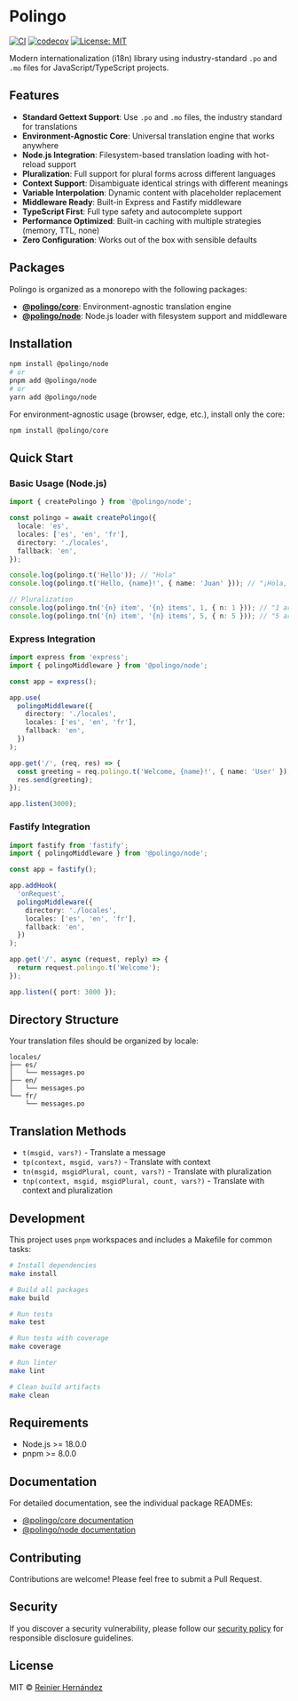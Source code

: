 # Polingo

[![CI](https://img.shields.io/github/actions/workflow/status/ragnarok22/polingo/ci.yml?branch=main&logo=github&label=CI)](https://github.com/ragnarok22/polingo/actions/workflows/ci.yml)
[![codecov](https://codecov.io/gh/ragnarok22/polingo/graph/badge.svg?token=3QVHN9LWNN)](https://codecov.io/gh/ragnarok22/polingo)
[![License: MIT](https://img.shields.io/badge/License-MIT-yellow.svg)](LICENSE)

Modern internationalization (i18n) library using industry-standard `.po` and `.mo` files for JavaScript/TypeScript projects.

## Features

- **Standard Gettext Support**: Use `.po` and `.mo` files, the industry standard for translations
- **Environment-Agnostic Core**: Universal translation engine that works anywhere
- **Node.js Integration**: Filesystem-based translation loading with hot-reload support
- **Pluralization**: Full support for plural forms across different languages
- **Context Support**: Disambiguate identical strings with different meanings
- **Variable Interpolation**: Dynamic content with placeholder replacement
- **Middleware Ready**: Built-in Express and Fastify middleware
- **TypeScript First**: Full type safety and autocomplete support
- **Performance Optimized**: Built-in caching with multiple strategies (memory, TTL, none)
- **Zero Configuration**: Works out of the box with sensible defaults

## Packages

Polingo is organized as a monorepo with the following packages:

- **[@polingo/core](./packages/core)**: Environment-agnostic translation engine
- **[@polingo/node](./packages/node)**: Node.js loader with filesystem support and middleware

## Installation

```bash
npm install @polingo/node
# or
pnpm add @polingo/node
# or
yarn add @polingo/node
```

For environment-agnostic usage (browser, edge, etc.), install only the core:

```bash
npm install @polingo/core
```

## Quick Start

### Basic Usage (Node.js)

```typescript
import { createPolingo } from '@polingo/node';

const polingo = await createPolingo({
  locale: 'es',
  locales: ['es', 'en', 'fr'],
  directory: './locales',
  fallback: 'en',
});

console.log(polingo.t('Hello')); // "Hola"
console.log(polingo.t('Hello, {name}!', { name: 'Juan' })); // "¡Hola, Juan!"

// Pluralization
console.log(polingo.tn('{n} item', '{n} items', 1, { n: 1 })); // "1 artículo"
console.log(polingo.tn('{n} item', '{n} items', 5, { n: 5 })); // "5 artículos"
```

### Express Integration

```typescript
import express from 'express';
import { polingoMiddleware } from '@polingo/node';

const app = express();

app.use(
  polingoMiddleware({
    directory: './locales',
    locales: ['es', 'en', 'fr'],
    fallback: 'en',
  })
);

app.get('/', (req, res) => {
  const greeting = req.polingo.t('Welcome, {name}!', { name: 'User' });
  res.send(greeting);
});

app.listen(3000);
```

### Fastify Integration

```typescript
import fastify from 'fastify';
import { polingoMiddleware } from '@polingo/node';

const app = fastify();

app.addHook(
  'onRequest',
  polingoMiddleware({
    directory: './locales',
    locales: ['es', 'en', 'fr'],
    fallback: 'en',
  })
);

app.get('/', async (request, reply) => {
  return request.polingo.t('Welcome');
});

app.listen({ port: 3000 });
```

## Directory Structure

Your translation files should be organized by locale:

```
locales/
├── es/
│   └── messages.po
├── en/
│   └── messages.po
└── fr/
    └── messages.po
```

## Translation Methods

- `t(msgid, vars?)` - Translate a message
- `tp(context, msgid, vars?)` - Translate with context
- `tn(msgid, msgidPlural, count, vars?)` - Translate with pluralization
- `tnp(context, msgid, msgidPlural, count, vars?)` - Translate with context and pluralization

## Development

This project uses `pnpm` workspaces and includes a Makefile for common tasks:

```bash
# Install dependencies
make install

# Build all packages
make build

# Run tests
make test

# Run tests with coverage
make coverage

# Run linter
make lint

# Clean build artifacts
make clean
```

## Requirements

- Node.js >= 18.0.0
- pnpm >= 8.0.0

## Documentation

For detailed documentation, see the individual package READMEs:

- [@polingo/core documentation](./packages/core)
- [@polingo/node documentation](./packages/node)

## Contributing

Contributions are welcome! Please feel free to submit a Pull Request.

## Security

If you discover a security vulnerability, please follow our [security policy](.github/SECURITY.md) for responsible disclosure guidelines.

## License

MIT © [Reinier Hernández](LICENSE)
